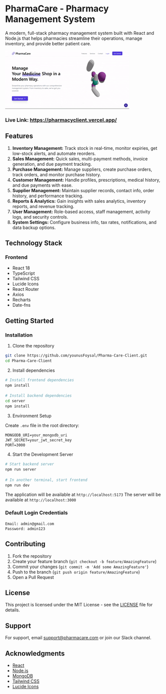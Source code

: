 # PharmaCare - Pharmacy Management System

A modern, full-stack pharmacy management system built with React and Node.js that helps pharmacies streamline their operations, manage inventory, and provide better patient care.

![PharmaCare Dashboard](https://github.com/younusFoysal/Pharma-Care-Client/blob/master/public/home.gif)

### Live Link: https://pharmacyclient.vercel.app/

## Features


1. **Inventory Management:** Track stock in real-time, monitor expiries, get low-stock alerts, and automate reorders.
2. **Sales Management:** Quick sales, multi-payment methods, invoice generation, and due payment tracking.
3. **Purchase Management:** Manage suppliers, create purchase orders, track orders, and monitor purchase history.
4. **Customer Management:** Handle profiles, prescriptions, medical history, and due payments with ease.
5. **Supplier Management:** Maintain supplier records, contact info, order history, and performance tracking.
6. **Reports & Analytics:** Gain insights with sales analytics, inventory reports, and revenue tracking.
7. **User Management:** Role-based access, staff management, activity logs, and security controls.
8. **System Settings:** Configure business info, tax rates, notifications, and data backup options.

## Technology Stack

### Frontend
- React 18
- TypeScript
- Tailwind CSS
- Lucide Icons
- React Router
- Axios
- Recharts
- Date-fns


## Getting Started

### Installation

1. Clone the repository
```bash
git clone https://github.com/younusFoysal/Pharma-Care-Client.git
cd Pharma-Care-Client
```

2. Install dependencies
```bash
# Install frontend dependencies
npm install

# Install backend dependencies
cd server
npm install
```

3. Environment Setup

Create `.env` file in the root directory:
```env
MONGODB_URI=your_mongodb_uri
JWT_SECRET=your_jwt_secret_key
PORT=3000
```

4. Start the Development Server
```bash
# Start backend server
npm run server

# In another terminal, start frontend
npm run dev
```

The application will be available at `http://localhost:5173`
The server will be available at `http://localhost:3000`

### Default Login Credentials
```
Email: admin@gmail.com
Password: admin123
```



## Contributing

1. Fork the repository
2. Create your feature branch (`git checkout -b feature/AmazingFeature`)
3. Commit your changes (`git commit -m 'Add some AmazingFeature'`)
4. Push to the branch (`git push origin feature/AmazingFeature`)
5. Open a Pull Request

## License

This project is licensed under the MIT License - see the [LICENSE](LICENSE) file for details.

## Support

For support, email support@pharmacare.com or join our Slack channel.

## Acknowledgments

- [React](https://reactjs.org/)
- [Node.js](https://nodejs.org/)
- [MongoDB](https://www.mongodb.com/)
- [Tailwind CSS](https://tailwindcss.com/)
- [Lucide Icons](https://lucide.dev/)